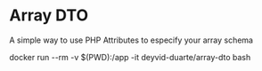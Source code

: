 # Array DTO

A simple way to use PHP Attributes to especify your array schema

docker run --rm -v $(PWD):/app -it deyvid-duarte/array-dto bash
